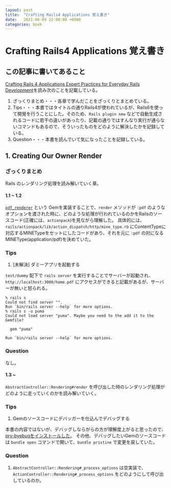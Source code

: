 ```yaml
---
layout: post
title:  "Crafting Rails4 Applications 覚え書き"
date:   2021-06-09 22:00:00 +0900
categories: book
---
```


# Crafting Rails4 Applications 覚え書き

## この記事に書いてあること

[Crafting Rails 4 Applications Expert Practices for Everyday Rails Development](https://pragprog.com/titles/jvrails2/crafting-rails-4-applications/)を読み次のことを記載している。

1. ざっくりまとめ・・・各章で学んだことをざっくりとまとめている。
2. Tips・・・本書ではタイトルの通りRails4が使われているが、Rails6を使って開発を行うことにした。そのため、`Rails plugin new` などで自動生成されるコードに若干の違いがあったり、記載の通りではすんなり実行が通らないコマンドもあるので、そういったものをどのように解決したかを記録している。
3. Question・・・本書を読んでいて気になったことを記録している。

## 1. Creating Our Owner Render

### ざっくりまとめ

Rails のレンダリング処理を読み解いていく章。

#### 1.1 ~ 1.2

[`pdf_renderer`](https://github.com/residenti/pdf_renderer) という Gemを実装することで、`render` メソッドが `:pdf` のようなオプションを渡された時に、どのような処理が行われているのかをRailsのソースコード(正確には、`actionpack`)を見ながら理解した。
具体的には、`rails/actionpack/lib/action_dispatch/http/mine_type.rb` にContentTypeに対応するMINETypeをセットにしたコードがあり、それを元に `:pdf` の対になるMINEType(application/pdf)を決めていた。

### Tips

1. [未解決] ダミーアプリを起動する

`test/dummy` 配下で `rails server` を実行することでサーバーが起動され、`http://localhost:3000/home.pdf` にアクセスができると記載があるが、サーバーが無いと怒られる。

```
% rails s
Could not find server "".
Run `bin/rails server --help` for more options.
% rails s -u puma
Could not load server "puma". Maybe you need to the add it to the Gemfile?

  gem "puma"

Run `bin/rails server --help` for more options.
```

### Question

なし。

#### 1.3 ~

`AbstractController::Rendering#render` を呼び出した時のレンダリング処理がどのように走っていくのかを読み解いていく。

### Tips

1. Gemのソースコードにデバッガーを仕込んでデバッグする

本書の内容ではないが、デバッグしならがらの方が理解度上がると思ったので、[pry-byebugをインストールした](https://github.com/residenti/pdf_renderer/commit/bd684f3f5e6fabcaba2781a6d270dd4799e11d98)。
その他、デバッグしたいGemのソースコードは `bundle open` コマンドで開いて、`bundle pristine` で変更を戻していた。

### Question

1. `AbstractController::Rendering#_process_options` は空実装で、`ActionController::Rendering#_process_options` をどのようにして呼び出しているのか。
